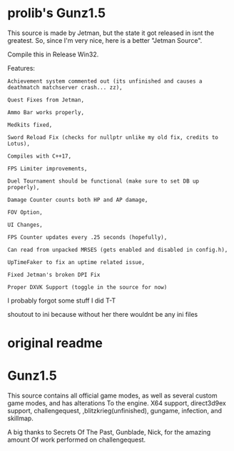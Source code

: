# prolib's Gunz1.5 
This source is made by Jetman, but the state it got released in isnt the greatest.
So, since I'm very nice, here is a better "Jetman Source".

Compile this in Release Win32.

Features:

    Achievement system commented out (its unfinished and causes a deathmatch matchserver crash... zz), 

    Quest Fixes from Jetman, 

    Ammo Bar works properly, 

    Medkits fixed, 

    Sword Reload Fix (checks for nullptr unlike my old fix, credits to Lotus), 

    Compiles with C++17, 

    FPS Limiter improvements, 

    Duel Tournament should be functional (make sure to set DB up properly), 

    Damage Counter counts both HP and AP damage, 

    FOV Option, 

    UI Changes, 

    FPS Counter updates every .25 seconds (hopefully), 

    Can read from unpacked MRSES (gets enabled and disabled in config.h),

    UpTimeFaker to fix an uptime related issue,

    Fixed Jetman's broken DPI Fix

    Proper DXVK Support (toggle in the source for now)

I probably forgot some stuff I did T-T

shoutout to ini because without her there wouldnt be any ini files

# original readme
# Gunz1.5

This source contains all official game modes, as well as 
several custom game modes, and has alterations
To the engine. X64 support, direct3d9ex support, challengequest,
,blitzkrieg(unfinished), gungame, infection, and skillmap. 

A big thanks to Secrets Of The Past, Gunblade, Nick, for the amazing amount 
Of work performed on challengequest. 
